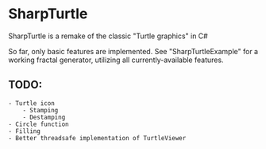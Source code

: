 # SharpTurtle

SharpTurtle is a remake of the classic "Turtle graphics" in C#

So far, only basic features are implemented. See "SharpTurtleExample" for a working fractal generator, utilizing all currently-available features.

## TODO:

	- Turtle icon
		- Stamping
		- Destamping
	- Circle function
	- Filling
	- Better threadsafe implementation of TurtleViewer


